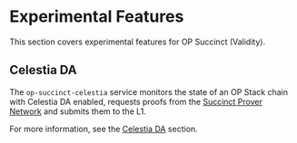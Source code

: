 # Experimental Features

This section covers experimental features for OP Succinct (Validity).

## Celestia DA

The `op-succinct-celestia` service monitors the state of an OP Stack chain with Celestia DA enabled, requests proofs from the [Succinct Prover Network](https://docs.succinct.xyz/docs/network/introduction) and submits them to the L1.

For more information, see the [Celestia DA](./celestia.md) section.
